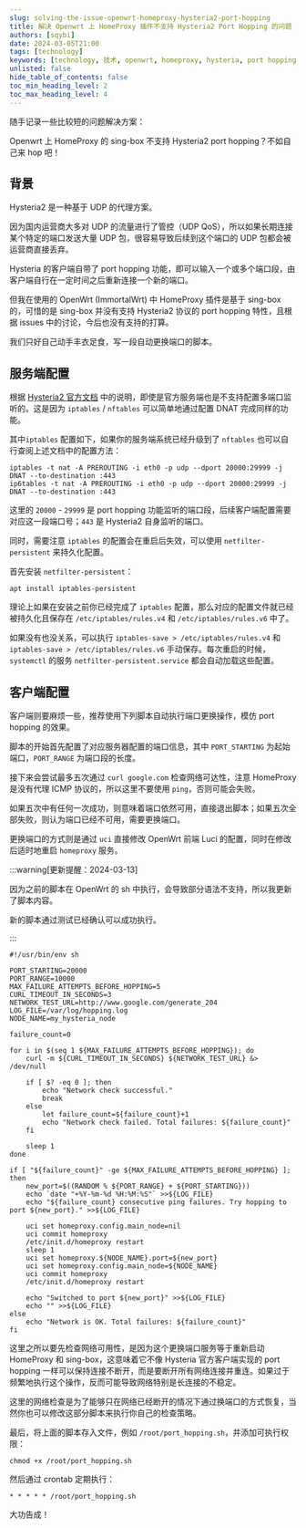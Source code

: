 ```yaml
---
slug: solving-the-issue-openwrt-homeproxy-hysteria2-port-hopping
title: 解决 Openwrt 上 HomeProxy 插件不支持 Hysteria2 Port Hopping 的问题
authors: [sqybi]
date: 2024-03-05T21:00
tags: [technology]
keywords: [technology, 技术, openwrt, homeproxy, hysteria, port hopping]
unlisted: false
hide_table_of_contents: false
toc_min_heading_level: 2
toc_max_heading_level: 4
---
```


随手记录一些比较短的问题解决方案：

Openwrt 上 HomeProxy 的 sing-box 不支持 Hysteria2 port hopping？不如自己来 hop 吧！

<!--truncate-->

## 背景

Hysteria2 是一种基于 UDP 的代理方案。

因为国内运营商大多对 UDP 的流量进行了管控（UDP QoS），所以如果长期连接某个特定的端口发送大量 UDP 包，很容易导致后续到这个端口的 UDP 包都会被运营商直接丢弃。

Hysteria 的客户端自带了 port hopping 功能，即可以输入一个或多个端口段，由客户端自行在一定时间之后重新连接一个新的端口。

但我在使用的 OpenWrt (ImmortalWrt) 中 HomeProxy 插件是基于 sing-box 的，可惜的是 sing-box 并没有支持 Hysteria2 协议的 port hopping 特性，且根据 issues 中的讨论，今后也没有支持的打算。

我们只好自己动手丰衣足食，写一段自动更换端口的脚本。

## 服务端配置

根据 [Hysteria2 官方文档](https://v2.hysteria.network/docs/advanced/Port-Hopping/#server) 中的说明，即使是官方服务端也是不支持配置多端口监听的。这是因为 `iptables` / `nftables` 可以简单地通过配置 DNAT 完成同样的功能。

其中`iptables` 配置如下，如果你的服务端系统已经升级到了 `nftables` 也可以自行查阅上述文档中的配置方法：

```shell
iptables -t nat -A PREROUTING -i eth0 -p udp --dport 20000:29999 -j DNAT --to-destination :443
ip6tables -t nat -A PREROUTING -i eth0 -p udp --dport 20000:29999 -j DNAT --to-destination :443
```

这里的 `20000` - `29999` 是 port hopping 功能监听的端口段，后续客户端配置需要对应这一段端口号；`443` 是 Hysteria2 自身监听的端口。

同时，需要注意 `iptables` 的配置会在重启后失效，可以使用 `netfilter-persistent` 来持久化配置。

首先安装 `netfilter-persistent`：

```shell
apt install iptables-persistent
```

理论上如果在安装之前你已经完成了 `iptables` 配置，那么对应的配置文件就已经被持久化且保存在 `/etc/iptables/rules.v4` 和 `/etc/iptables/rules.v6` 中了。

如果没有也没关系，可以执行 `iptables-save > /etc/iptables/rules.v4` 和 `iptables-save > /etc/iptables/rules.v6` 手动保存。每次重启的时候，`systemctl` 的服务 `netfilter-persistent.service` 都会自动加载这些配置。

## 客户端配置

客户端则要麻烦一些，推荐使用下列脚本自动执行端口更换操作，模仿 port hopping 的效果。

脚本的开始首先配置了对应服务器配置的端口信息，其中 `PORT_STARTING` 为起始端口，`PORT_RANGE` 为端口段的长度。

接下来会尝试最多五次通过 `curl google.com` 检查网络可达性，注意 HomeProxy 是没有代理 ICMP 协议的，所以这里不要使用 `ping`，否则可能会失败。

如果五次中有任何一次成功，则意味着端口依然可用，直接退出脚本；如果五次全部失败，则认为端口已经不可用，需要更换端口。

更换端口的方式则是通过 `uci` 直接修改 OpenWrt 前端 Luci 的配置，同时在修改后适时地重启 `homeproxy` 服务。

:::warning[更新提醒：2024-03-13]

因为之前的脚本在 OpenWrt 的 sh 中执行，会导致部分语法不支持，所以我更新了脚本内容。

新的脚本通过测试已经确认可以成功执行。

:::

```shell
#!/usr/bin/env sh

PORT_STARTING=20000
PORT_RANGE=10000
MAX_FAILURE_ATTEMPTS_BEFORE_HOPPING=5
CURL_TIMEOUT_IN_SECONDS=3
NETWORK_TEST_URL=http://www.google.com/generate_204
LOG_FILE=/var/log/hopping.log
NODE_NAME=my_hysteria_node

failure_count=0

for i in $(seq 1 ${MAX_FAILURE_ATTEMPTS_BEFORE_HOPPING}); do
    curl -m ${CURL_TIMEOUT_IN_SECONDS} ${NETWORK_TEST_URL} &> /dev/null

    if [ $? -eq 0 ]; then
        echo "Network check successful."
        break
    else
        let failure_count=${failure_count}+1
        echo "Network check failed. Total failures: ${failure_count}"
    fi

    sleep 1
done

if [ "${failure_count}" -ge ${MAX_FAILURE_ATTEMPTS_BEFORE_HOPPING} ]; then
    new_port=$((RANDOM % ${PORT_RANGE} + ${PORT_STARTING}))
    echo `date "+%Y-%m-%d %H:%M:%S"` >>${LOG_FILE}
    echo "${failure_count} consecutive ping failures. Try hopping to port ${new_port}." >>${LOG_FILE}

    uci set homeproxy.config.main_node=nil
    uci commit homeproxy
    /etc/init.d/homeproxy restart
    sleep 1
    uci set homeproxy.${NODE_NAME}.port=${new_port}
    uci set homeproxy.config.main_node=${NODE_NAME}
    uci commit homeproxy
    /etc/init.d/homeproxy restart

    echo "Switched to port ${new_port}" >>${LOG_FILE}
    echo "" >>${LOG_FILE}
else
    echo "Network is OK. Total failures: ${failure_count}"
fi
```

这里之所以要先检查网络可用性，是因为这个更换端口服务等于重新启动 HomeProxy 和 sing-box，这意味着它不像 Hysteria 官方客户端实现的 port hopping 一样可以保持连接不断开，而是要断开所有网络连接并重连。如果过于频繁地执行这个操作，反而可能导致网络特别是长连接的不稳定。

这里的网络检查是为了能够只在网络已经断开的情况下通过换端口的方式恢复，当然你也可以修改这部分脚本来执行你自己的检查策略。

最后，将上面的脚本存入文件，例如 `/root/port_hopping.sh`，并添加可执行权限：

```shell
chmod +x /root/port_hopping.sh
```

然后通过 crontab 定期执行：

```crontab
* * * * * /root/port_hopping.sh
```

大功告成！
